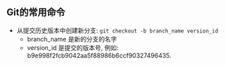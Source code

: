## Git的常用命令

- 从提交历史版本中创建新分支: `git checkout -b branch_name version_id`
    - branch_name 是新的分支的名字
    - version_id 是提交的版本号, 例如: b9e998f2fcb9042aa5f88986b6ccf90327496435.